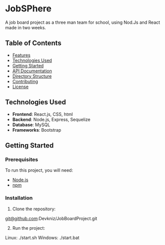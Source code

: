 # JobSPhere

A job board project as a three man team for school, using Nod.Js and React made in two weeks.



## Table of Contents

- [Features](#features)
- [Technologies Used](#technologies-used)
- [Getting Started](#getting-started)
- [API Documentation](#api-documentation)
- [Directory Structure](#directory-structure)
- [Contributing](#contributing)
- [License](#license)

## Technologies Used

- **Frontend**: React.js, CSS, html
- **Backend**: Node.js, Express, Sequelize
- **Database**: MySQL
- **Frameworks**: Bootstrap

## Getting Started

### Prerequisites

To run this project, you will need:

- [Node.js](https://nodejs.org/)
- [npm](https://www.npmjs.com/)

### Installation

1. Clone the repository:

  git@github.com:Devkniz/JobBoardProject.git

2. Run the project:

Linux: ./start.sh
Windows: ./start.bat